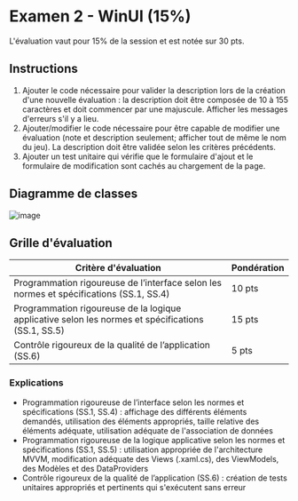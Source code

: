 # Examen 2 - WinUI (15%)
L'évaluation vaut pour 15% de la session et est notée sur 30 pts.

## Instructions
1. Ajouter le code nécessaire pour valider la description lors de la création d'une nouvelle évaluation : la description doit être composée de 10 à 155 caractères et doit commencer par une majuscule. Afficher les messages d'erreurs s'il y a lieu.
2. Ajouter/modifier le code nécessaire pour être capable de modifier une évaluation (note et description seulement; afficher tout de même le nom du jeu). La description doit être validée selon les critères précédents.
4. Ajouter un test unitaire qui vérifie que le formulaire d'ajout et le formulaire de modification sont cachés au chargement de la page.
  
## Diagramme de classes
![image](https://github.com/user-attachments/assets/25d3ad05-d312-4030-96d3-2c36fcc350a7)


## Grille d'évaluation

| Critère d'évaluation                                                                               | Pondération |
| -------------------------------------------------------------------------------------------------- | ----------- |
| Programmation rigoureuse de l’interface selon les normes et spécifications (SS.1, SS.4)            | 10 pts      |
| Programmation rigoureuse de la logique applicative selon les normes et spécifications (SS.1, SS.5) | 15 pts      |
| Contrôle rigoureux de la qualité de l’application (SS.6)                                           | 5 pts       |

### Explications
- Programmation rigoureuse de l’interface selon les normes et spécifications (SS.1, SS.4) : affichage des différents éléments demandés, utilisation des éléments appropriés, taille relative des éléments adéquate, utilisation adéquate de l'association de données
- Programmation rigoureuse de la logique applicative selon les normes et spécifications (SS.1, SS.5) : utilisation appropriée de l'architecture MVVM, modification adéquate des Views (.xaml.cs), des ViewModels, des Modèles et des DataProviders
- Contrôle rigoureux de la qualité de l’application (SS.6) : création de tests unitaires appropriés et pertinents qui s'exécutent sans erreur
